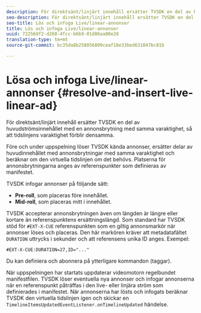 ```yaml
---
description: För direktsänt/linjärt innehåll ersätter TVSDK en del av huvudströmsinnehållet med en annonsbrytning med samma varaktighet, så att tidslinjens varaktighet förblir densamma.
seo-description: För direktsänt/linjärt innehåll ersätter TVSDK en del av huvudströmsinnehållet med en annonsbrytning med samma varaktighet, så att tidslinjens varaktighet förblir densamma.
seo-title: Lös och infoga Live/linear-annonser
title: Lös och infoga Live/linear-annonser
uuid: 722569f2-d260-4fcc-b6b9-01d86aa00e28
translation-type: tm+mt
source-git-commit: bc35da8b258056809ceaf18e33bed631047bc81b

---
```



# Lösa och infoga Live/linear-annonser {#resolve-and-insert-live-linear-ad}

För direktsänt/linjärt innehåll ersätter TVSDK en del av huvudströmsinnehållet med en annonsbrytning med samma varaktighet, så att tidslinjens varaktighet förblir densamma.

Före och under uppspelning löser TVSDK kända annonser, ersätter delar av huvudinnehållet med annonsbrytningar med samma varaktighet och beräknar om den virtuella tidslinjen om det behövs. Platserna för annonsbrytningarna anges av referenspunkter som definieras av manifestet.

TVSDK infogar annonser på följande sätt:

* **Pre-roll**, som placeras före innehållet.
* **Mid-roll**, som placeras mitt i innehållet.

TVSDK accepterar annonsbrytningen även om längden är längre eller kortare än referenspunktens ersättningslängd. Som standard har TVSDK stöd för `#EXT-X-CUE` referenspunkten som en giltig annonsmarkör när annonser löses och placeras. Den här markören kräver att metadatafältet `DURATION` uttrycks i sekunder och att referensens unika ID anges. Exempel:

```
#EXT-X-CUE:DURATION=27,ID="..."
```

Du kan definiera och abonnera på ytterligare kommandon (taggar).

När uppspelningen har startats uppdaterar videomotorn regelbundet manifestfilen. TVSDK löser eventuella nya annonser och infogar annonserna när en referenspunkt påträffas i den live- eller linjära ström som definierades i manifestet. När annonserna har lösts och infogats beräknar TVSDK den virtuella tidslinjen igen och skickar en `TimelineItemsUpdatedEventListener.onTimelineUpdated` händelse.